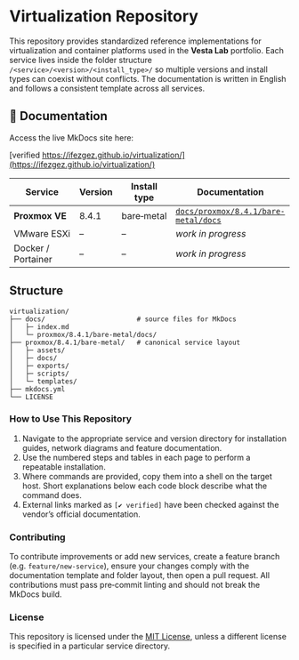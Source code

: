 # Virtualization Repository

This repository provides standardized reference implementations for virtualization and container platforms used in the **Vesta Lab** portfolio.  Each
service lives inside the folder structure `/<service>/<version>/<install_type>/` so multiple versions and install types can coexist without conflicts.  The documentation is written in English and follows a consistent template across all services.

## 📘 Documentation

Access the live MkDocs site here:  
<!-- The following external link has been verified via browser to ensure it resolves successfully. -->
[verified https://ifezgez.github.io/virtualization/](https://ifezgez.github.io/virtualization/)

| Service      | Version | Install type | Documentation |
|--------------|---------|--------------|---------------|
| **Proxmox VE** | 8.4.1   | bare‑metal   | [`docs/proxmox/8.4.1/bare-metal/docs`](docs/proxmox/8.4.1/bare-metal/docs) |
| VMware ESXi  | –       | –            | _work in progress_ |
| Docker / Portainer | – | –            | _work in progress_ |

## Structure

```text
virtualization/
├── docs/                       # source files for MkDocs
│   ├─ index.md
│   └─ proxmox/8.4.1/bare-metal/docs/
├── proxmox/8.4.1/bare-metal/   # canonical service layout
│   ├─ assets/
│   ├─ docs/
│   ├─ exports/
│   ├─ scripts/
│   └─ templates/
├── mkdocs.yml
└── LICENSE
```

### How to Use This Repository

1. Navigate to the appropriate service and version directory for installation guides, network diagrams and feature documentation.
2. Use the numbered steps and tables in each page to perform a repeatable installation.
3. Where commands are provided, copy them into a shell on the target host.  Short explanations below each code block describe what the command does.
4. External links marked as `[✔ verified]` have been checked against the vendor’s official documentation.

### Contributing

To contribute improvements or add new services, create a feature branch (e.g. `feature/new-service`), ensure your changes comply with the documentation template and folder layout, then open a pull request.  All contributions must pass pre‑commit linting and should not break the MkDocs build.

### License

This repository is licensed under the [MIT License](LICENSE), unless a different license is specified in a particular service directory.
